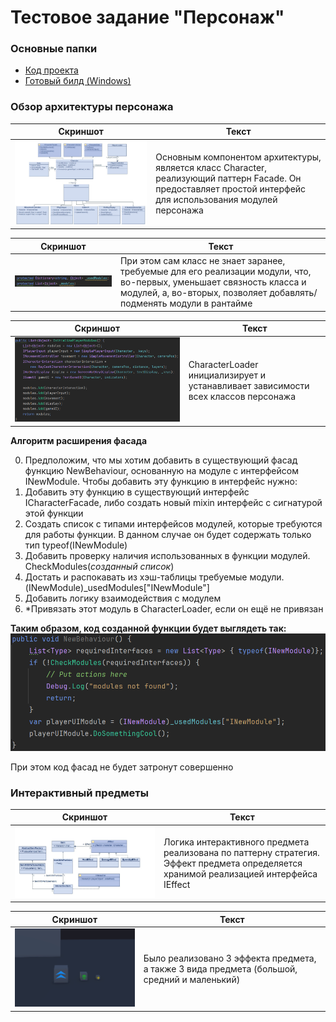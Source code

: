 # Тестовое задание "Персонаж"

### Основные папки
- [Код проекта](https://github.com/Oleksey12/Character/tree/master/Assets/Scripts)
- [Готовый билд (Windows)](https://github.com/Oleksey12/Character/tree/master/Assets/Scripts)

### Обзор архитектуры персонажа
Скриншот | Текст 
--- | --- 
![](Images/CharacterArchitecture.png) | Основным компонентом архитектуры, является класс Character, реализующий паттерн Facade. Он предоставляет простой интерфейс для использования модулей персонажа

Скриншот | Текст 
--- | --- 
![](Images/CharacterStorage.png) | При этом сам класс не знает заранее, требуемые для его реализации модули, что, во-первых, уменьшает связность класса и модулей, а, во-вторых, позволяет добавлять/подменять модули в рантайме

Скриншот | Текст 
--- | --- 
![](Images/CharacterImplementation.png) | CharacterLoader инициализирует и устанавливает зависимости всех классов персонажа

**Алгоритм расширения фасада**

0. Предположим, что мы хотим добавить в существующий фасад функцию NewBehaviour, основанную на модуле с интерфейсом INewModule. Чтобы добавить эту функцию в интерфейс нужно:
1. Добавить эту функцию в существующий интерфейс ICharacterFacade, либо создать новый mixin интерфейс с сигнатурой этой функции
2.  Создать список с типами интерфейсов модулей, которые требуются для работы функции. В данном случае он будет содержать только тип typeof(INewModule)
3. Добавить проверку наличия использованных в функции модулей. CheckModules(*созданный список*)
4. Достать и распокавать из хэш-таблицы требуемые модули. (INewModule)_usedModules["INewModule"]
5. Добавить логику взаимодействия с модулем
6. *Привязать этот модуль в CharacterLoader, если он ещё не привязан

**Таким образом, код созданной функции будет выглядеть так:**
![](Images/CodeExample.png)

При этом код фасад не будет затронут совершенно

### Интерактивный предметы
Скриншот | Текст 
--- | --- 
![](Images/ItemArchitecture.png) | Логика интерактивного предмета реализована по паттерну стратегия. Эффект предмета определяется хранимой реализацией интерфейса IEffect

Скриншот | Текст 
--- | --- 
![](Images/ImplementedItems.png) | Было реализовано 3 эффекта предмета, а также 3 вида предмета (большой, средний и маленький)




